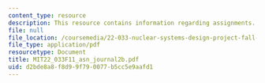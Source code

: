 ```yaml
---
content_type: resource
description: This resource contains information regarding assignments.
file: null
file_location: /coursemedia/22-033-nuclear-systems-design-project-fall-2011/d2bde8a8f8d99f790077b5cc5e9aafd1_MIT22_033F11_asn_journal2b.pdf
file_type: application/pdf
resourcetype: Document
title: MIT22_033F11_asn_journal2b.pdf
uid: d2bde8a8-f8d9-9f79-0077-b5cc5e9aafd1
---
```

